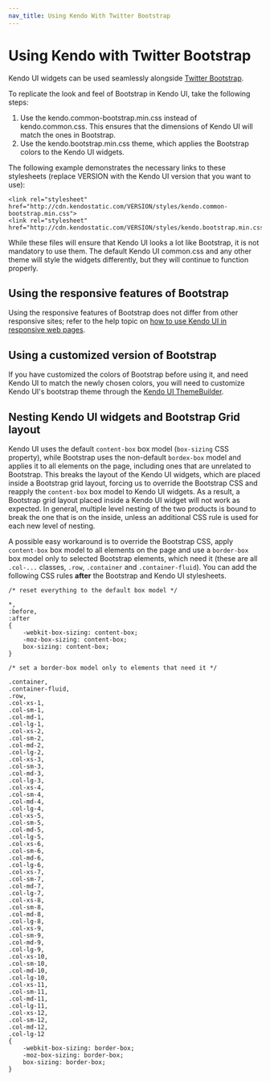```yaml
---
nav_title: Using Kendo With Twitter Bootstrap
---
```


# Using Kendo with Twitter Bootstrap

Kendo UI widgets can be used seamlessly alongside [Twitter Bootstrap](http://getbootstrap.com/).

To replicate the look and feel of Bootstrap in Kendo UI, take the following steps:

  1. Use the kendo.common-bootstrap.min.css instead of kendo.common.css. This ensures that the dimensions of Kendo UI will match the ones in Bootstrap.
  2. Use the kendo.bootstrap.min.css theme, which applies the Bootstrap colors to the Kendo UI widgets.

The following example demonstrates the necessary links to these stylesheets (replace VERSION with the Kendo UI version that you want to use):

    <link rel="stylesheet" href="http://cdn.kendostatic.com/VERSION/styles/kendo.common-bootstrap.min.css">
    <link rel="stylesheet" href="http://cdn.kendostatic.com/VERSION/styles/kendo.bootstrap.min.css">

While these files will ensure that Kendo UI looks a lot like Bootstrap, it is not mandatory to use them. The default Kendo UI common.css and any other theme will style the widgets differently, but they will continue to function properly.

## Using the responsive features of Bootstrap

Using the responsive features of Bootstrap does not differ from other responsive sites; refer to the help topic on [how to use Kendo UI in responsive web pages](./using-kendo-in-responsive-web-pages).

## Using a customized version of Bootstrap

If you have customized the colors of Bootstrap before using it, and need Kendo UI to match the newly chosen colors, you will need to customize Kendo UI's bootstrap theme through the [Kendo UI ThemeBuilder](http://demos.telerik.com/kendo-ui/themebuilder/web.html).

## Nesting Kendo UI widgets and Bootstrap Grid layout

Kendo UI uses the default `content-box` box model (`box-sizing` CSS property), while Bootstrap uses the non-default `bordex-box` model and applies it to all elements on the page,
including ones that are unrelated to Bootstrap. This breaks the layout of the Kendo UI widgets, which are placed inside a Bootstrap grid layout,
forcing us to override the Bootstrap CSS and reapply the `content-box` box model to Kendo UI widgets. As a result, a Bootstrap grid layout placed inside a Kendo UI widget
will not work as expected. In general, multiple level nesting of the two products is bound to break the one that is on the inside, unless an additional CSS rule is used for each new level of nesting.

A possible easy workaround is to override the Bootstrap CSS, apply `content-box` box model to all elements on the page and use a `border-box` box model only to selected Bootstrap elements, which need it
(these are all `.col-...` classes, `.row`, `.container` and `.container-fluid`). You can add the following CSS rules **after** the Bootstrap and Kendo UI stylesheets.

	/* reset everything to the default box model */
	 
	*,
	:before,
	:after
	{
		-webkit-box-sizing: content-box;
		-moz-box-sizing: content-box;
		box-sizing: content-box;
	}
	 
	/* set a border-box model only to elements that need it */
	 
	.container,
	.container-fluid,
	.row,
	.col-xs-1,
	.col-sm-1,
	.col-md-1,
	.col-lg-1,
	.col-xs-2,
	.col-sm-2,
	.col-md-2,
	.col-lg-2,
	.col-xs-3,
	.col-sm-3,
	.col-md-3,
	.col-lg-3,
	.col-xs-4,
	.col-sm-4,
	.col-md-4,
	.col-lg-4,
	.col-xs-5,
	.col-sm-5,
	.col-md-5,
	.col-lg-5,
	.col-xs-6,
	.col-sm-6,
	.col-md-6,
	.col-lg-6,
	.col-xs-7,
	.col-sm-7,
	.col-md-7,
	.col-lg-7,
	.col-xs-8,
	.col-sm-8,
	.col-md-8,
	.col-lg-8,
	.col-xs-9,
	.col-sm-9,
	.col-md-9,
	.col-lg-9,
	.col-xs-10,
	.col-sm-10,
	.col-md-10,
	.col-lg-10,
	.col-xs-11,
	.col-sm-11,
	.col-md-11,
	.col-lg-11,
	.col-xs-12,
	.col-sm-12,
	.col-md-12,
	.col-lg-12
	{
		-webkit-box-sizing: border-box;
		-moz-box-sizing: border-box;
		box-sizing: border-box;
	}